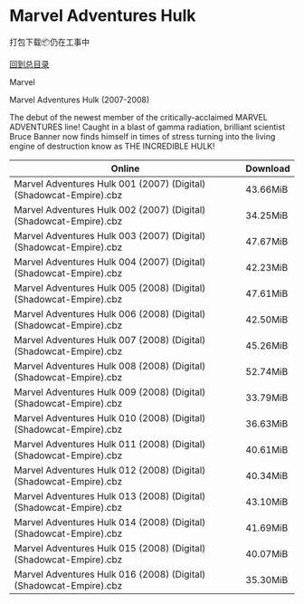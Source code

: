 # Marvel Adventures Hulk

打包下载📦仍在工事中

[回到总目录](/Catalogs.md)

Marvel

Marvel Adventures Hulk (2007-2008)

The debut of the newest member of the critically-acclaimed MARVEL ADVENTURES line! Caught in a blast of gamma radiation, brilliant scientist Bruce Banner now finds himself in times of stress turning into the living engine of destruction know as THE INCREDIBLE HULK!





Online | Download
--- | ---
Marvel Adventures Hulk 001 (2007) (Digital) (Shadowcat-Empire).cbz | 43.66MiB
Marvel Adventures Hulk 002 (2007) (Digital) (Shadowcat-Empire).cbz | 34.25MiB
Marvel Adventures Hulk 003 (2007) (Digital) (Shadowcat-Empire).cbz | 47.67MiB
Marvel Adventures Hulk 004 (2007) (Digital) (Shadowcat-Empire).cbz | 42.23MiB
Marvel Adventures Hulk 005 (2008) (Digital) (Shadowcat-Empire).cbz | 47.61MiB
Marvel Adventures Hulk 006 (2008) (Digital) (Shadowcat-Empire).cbz | 42.50MiB
Marvel Adventures Hulk 007 (2008) (Digital) (Shadowcat-Empire).cbz | 45.26MiB
Marvel Adventures Hulk 008 (2008) (Digital) (Shadowcat-Empire).cbz | 52.74MiB
Marvel Adventures Hulk 009 (2008) (Digital) (Shadowcat-Empire).cbz | 33.79MiB
Marvel Adventures Hulk 010 (2008) (Digital) (Shadowcat-Empire).cbz | 36.63MiB
Marvel Adventures Hulk 011 (2008) (Digital) (Shadowcat-Empire).cbz | 40.61MiB
Marvel Adventures Hulk 012 (2008) (Digital) (Shadowcat-Empire).cbz | 40.34MiB
Marvel Adventures Hulk 013 (2008) (Digital) (Shadowcat-Empire).cbz | 43.10MiB
Marvel Adventures Hulk 014 (2008) (Digital) (Shadowcat-Empire).cbz | 41.69MiB
Marvel Adventures Hulk 015 (2008) (Digital) (Shadowcat-Empire).cbz | 40.07MiB
Marvel Adventures Hulk 016 (2008) (Digital) (Shadowcat-Empire).cbz | 35.30MiB